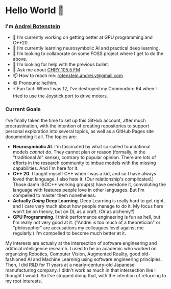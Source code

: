 # Hello World 👋

### I'm [Andrei Rotenstein](https://andreimr.github.io)
- 🔭 I’m currently working on getting better at GPU programming and C++20.
- 🌱 I’m currently learning neurosymbolic AI and practical deep learning. 
- 👯 I’m looking to collaborate on some FOSS project where I get to do the above.
- 🤔 I’m looking for help with the previous bullet.
- 💬 Ask me about [CHRY 105.5 FM](https://chry.fm)
- 📫 How to reach me: rotenstein.andrei.v@gmail.com 
- 😄 Pronouns: he/him.
- ⚡ Fun fact: When I was 12, I've destroyed my Commodore 64 when I tried to use the Joystick port to drive motors.

### Current Goals
I've finally taken the time to set up this GitHub account, after much procrastination, with the intention of creating repositories to support personal exploration into several topics, as well as a GitHub Pages site documenting it all. The topics are:
 - **Neurosymbolic AI**. I'm fascinated by what so-called foundational models _cannot_ do. They cannot plan or reason (formally, in the "traditional AI" sense), contrary to popular opinion. There are lots of efforts in the research community to imbue models with the missing capabilities. And I'm here for it.
 - **C++ 20**. I taught myself C++ when I was a kid, and so I have always loved that language. I also hate it. (Our relationship's complicated.) Those damn ISOC++ working group(s) have overdone it, convoluting the language with features people love in other languages. But I'm compelled to master them nonetheless.
 - **Actually _Doing_ Deep Learning**. Deep Learning is really hard to get right, and I care very much about how people manage to do it. My focus here won't be on theory, but on DL as a craft. (Or as alchemy?)
 - **GPU Programming**. I think performance engineering is fun as hell, but I'm really not very good at it. ("Andrei is too much of a theoretician" or "philosopher" are accusations my colleagues level against me regularly.) I'm compelled to become much better at it.

My interests are actually at the intersection of software engineering and artificial intelligence research. I used to be an academic who worked on organizing Robotics, Computer Vision, Augmented Reality, good old-fashioned AI and Machine Learning using software engineering principles. Then, I did R&D for 11 years at a nearly-century-old Japanese manufacturing company. I didn't work as much in that intersection like I thought I would. So I've stopped doing that, with the intention of returning to my root interests.
